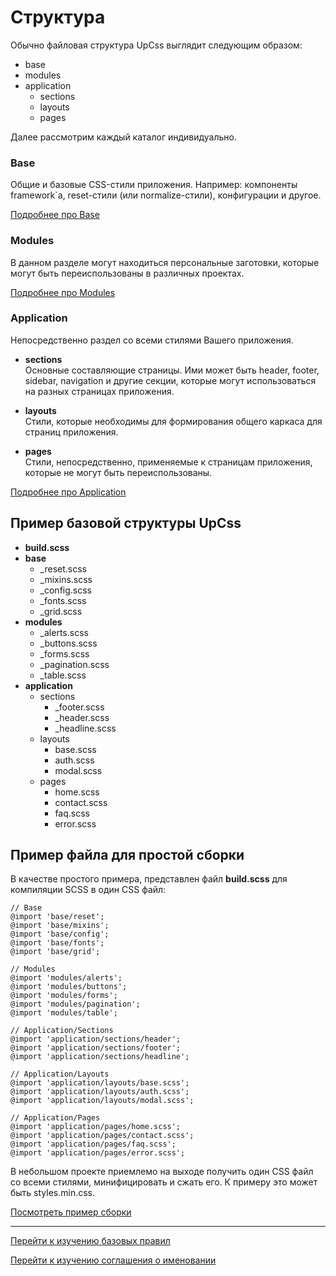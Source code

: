 # Структура

Обычно файловая структура UpCss выглядит следующим образом:

* base
* modules
* application
  * sections
  * layouts
  * pages

Далее рассмотрим каждый каталог индивидуально.

### Base
Общие и базовые CSS-стили приложения. Например: компоненты framework`а,
reset-стили (или normalize-стили), конфигурации и другое. 

[Подробнее про Base](./upCss-base.md)

### Modules
В данном разделе могут находиться персональные заготовки, которые могут быть 
переиспользованы в различных проектах.

[Подробнее про Modules](./upCss-modules.md)

### Application
Непосредственно раздел со всеми стилями Вашего приложения.

* **sections** <br>
Основные составляющие страницы. Ими может быть header, footer, sidebar, 
navigation и другие секции, которые могут использоваться на разных страницах 
приложения. 

* **layouts** <br>
Стили, которые необходимы для формирования общего каркаса для страниц 
приложения.

* **pages** <br>
Стили, непосредственно, применяемые к страницам приложения, которые 
не могут быть переиспользованы.

[Подробнее про Application](./upCss-application.md)


## Пример базовой структуры UpCss

* **build.scss**
* **base**
    * _reset.scss
    * _mixins.scss
    * _config.scss
    * _fonts.scss
    * _grid.scss
* **modules**
    * _alerts.scss
    * _buttons.scss
    * _forms.scss
    * _pagination.scss
    * _table.scss
* **application**
    * sections
        * _footer.scss
        * _header.scss
        * _headline.scss
    * layouts
        * base.scss
        * auth.scss
        * modal.scss
    * pages
        * home.scss
        * contact.scss
        * faq.scss
        * error.scss
        
## Пример файла для простой сборки

В качестве простого примера, представлен файл **build.scss** для компиляции
SCSS в один CSS файл:

```
// Base
@import 'base/reset';
@import 'base/mixins';
@import 'base/config';
@import 'base/fonts';
@import 'base/grid';

// Modules
@import 'modules/alerts';
@import 'modules/buttons';
@import 'modules/forms';
@import 'modules/pagination';
@import 'modules/table';

// Application/Sections
@import 'application/sections/header';
@import 'application/sections/footer';
@import 'application/sections/headline';

// Application/Layouts
@import 'application/layouts/base.scss';
@import 'application/layouts/auth.scss';
@import 'application/layouts/modal.scss';

// Application/Pages
@import 'application/pages/home.scss';
@import 'application/pages/contact.scss';
@import 'application/pages/faq.scss';
@import 'application/pages/error.scss';
```

В небольшом проекте приемлемо на выходе получить один CSS файл 
со всеми стилями, минифицировать и сжать его.
К примеру это может быть styles.min.css.

[Посмотреть пример сборки](../additionally/build.md)

--------

[Перейти к изучению базовых правил](./base-rules.md)

[Перейти к изучению соглашения о именовании](./naming-convention.md)